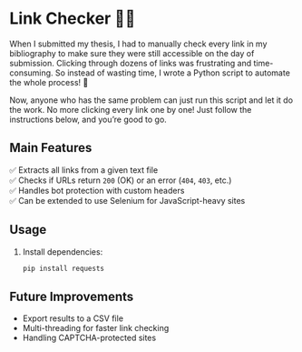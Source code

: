 # Link Checker 🔗✅  

When I submitted my thesis, I had to manually check every link in my bibliography to make sure they were still accessible on the day of submission. Clicking through dozens of links was frustrating and time-consuming. So instead of wasting time, I wrote a Python script to automate the whole process! 🚀

Now, anyone who has the same problem can just run this script and let it do the work. No more clicking every link one by one! Just follow the instructions below, and you’re good to go.

## Main Features  
✅ Extracts all links from a given text file  
✅ Checks if URLs return `200` (OK) or an error (`404`, `403`, etc.)  
✅ Handles bot protection with custom headers  
✅ Can be extended to use Selenium for JavaScript-heavy sites  

## Usage  
1. Install dependencies:  
   ```sh
   pip install requests

## Future Improvements
- Export results to a CSV file
- Multi-threading for faster link checking
- Handling CAPTCHA-protected sites
